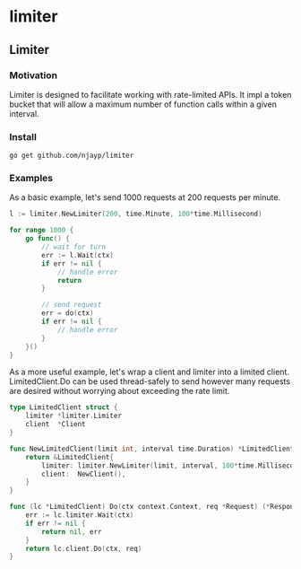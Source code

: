 # limiter

## Limiter

### Motivation
Limiter is designed to facilitate working with rate-limited APIs. It impl a token bucket that will allow a maximum number of function calls within a given interval.


### Install
```shell
go get github.com/njayp/limiter
```

### Examples
As a basic example, let's send 1000 requests at 200 requests per minute.
```go
l := limiter.NewLimiter(200, time.Minute, 100*time.Millisecond)

for range 1000 {
	go func() {
		// wait for turn
		err := l.Wait(ctx)
		if err != nil {
			// handle error
			return
		}

		// send request
		err = do(ctx)
		if err != nil {
			// handle error
		}
	}()
}
```

As a more useful example, let's wrap a client and limiter into a limited client. LimitedClient.Do can be used thread-safely to send however many requests are desired without worrying about exceeding the rate limit.
```go
type LimitedClient struct {
	limiter *limiter.Limiter
	client  *Client
}

func NewLimitedClient(limit int, interval time.Duration) *LimitedClient {
	return &LimitedClient{
		limiter: limiter.NewLimiter(limit, interval, 100*time.Millisecond),
		client:  NewClient(),
	}
}

func (lc *LimitedClient) Do(ctx context.Context, req *Request) (*Response, error) {
	err := lc.limiter.Wait(ctx)
	if err != nil {
		return nil, err
	}
	return lc.client.Do(ctx, req)
}
```